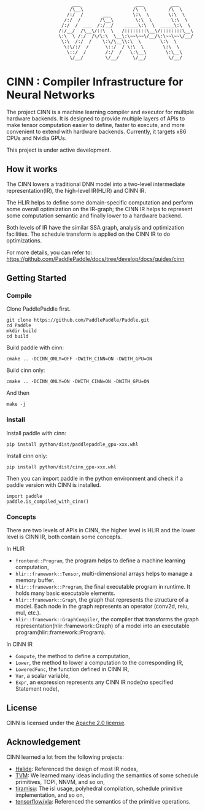 ```
                        ___                    ___          ___
                       /\__\                  /\  \        /\  \
                      /:/  /       ___        \:\  \       \:\  \
                     /:/  /       /\__\        \:\  \       \:\  \
                    /:/  /  ___  /:/__/    _____\:\  \  _____\:\  \
                   /:/__/  /\__\/::\  \   /::::::::\__\/::::::::\__\
                   \:\  \ /:/  /\/\:\  \__\:\~~\~~\/__/\:\~~\~~\/__/
                    \:\  /:/  /    \:\/\__\\:\  \       \:\  \
                     \:\/:/  /      \::/  / \:\  \       \:\  \
                      \::/  /       /:/  /   \:\__\       \:\__\
                       \/__/        \/__/     \/__/        \/__/

```


# CINN : Compiler Infrastructure for Neural Networks

The project CINN is a machine learning compiler and executor for multiple hardware backends.
It is designed to provide multiple layers of APIs to make tensor computation easier to define,  faster to execute, and more convenient to extend with hardware backends.
Currently, it targets x86 CPUs and Nvidia GPUs.

This project is under active development.

## How it works

The CINN lowers a traditional DNN model into a two-level intermediate representation(IR), the high-level IR(HLIR) and CINN IR.

The HLIR helps to define some domain-specific computation and perform some overall optimization on the IR-graph;
the CINN IR helps to represent some computation semantic and finally lower to a hardware backend.

Both levels of IR have the similar SSA graph, analysis and optimization facilities.
The schedule transform is applied on the CINN IR to do optimizations.

For more details, you can refer to:
https://github.com/PaddlePaddle/docs/tree/develop/docs/guides/cinn

##  Getting Started

### Compile

Clone PaddlePaddle first.

```
git clone https://github.com/PaddlePaddle/Paddle.git
cd Paddle
mkdir build
cd build
```

Build paddle with cinn:

```
cmake .. -DCINN_ONLY=OFF -DWITH_CINN=ON -DWITH_GPU=ON
```

Build cinn only:

```
cmake .. -DCINN_ONLY=ON -DWITH_CINN=ON -DWITH_GPU=ON
```

And then

```
make -j
```

### Install

Install paddle with cinn:

```
pip install python/dist/paddlepaddle_gpu-xxx.whl
```

Install cinn only:

```
pip install python/dist/cinn_gpu-xxx.whl
```

Then you can import paddle in the python environment and check if a paddle version with CINN is installed.

```
import paddle
paddle.is_compiled_with_cinn()
```

### Concepts

There are two levels of APIs in CINN, the higher level is HLIR and the lower level is CINN IR, both contain some concepts.

In HLIR

- `frontend::Program`, the program helps to define a machine learning computation,
- `hlir::framework::Tensor`, multi-dimensional arrays helps to manage a memory buffer.
- `hlir::framework::Program`, the final executable program in runtime. It holds many basic executable elements.
- `hlir::framework::Graph`, the graph that represents the structure of a model. Each node in the graph represents an operator (conv2d, relu, mul, etc.).
- `hlir::framework::GraphCompiler`, the compiler that transforms the graph representation(hlir::framework::Graph) of a model into an executable program(hlir::framework::Program).

In CINN IR

- `Compute`, the method to define a computation,
- `Lower`, the method to lower a computation to the corresponding IR,
- `LoweredFunc`, the function defined in CINN IR,
- `Var`, a scalar variable,
- `Expr`, an expression represents any CINN IR node(no specified Statement node),

## License

CINN is licensed under the [Apache 2.0 license](LICENSE).

## Acknowledgement

CINN learned a lot from the following projects:

- [Halide](https://github.com/halide/Halide): Referenced the design of most IR nodes,
- [TVM](https://github.com/apache/tvm): We learned many ideas including the semantics of some schedule primitives, TOPI, NNVM, and so on,
- [tiramisu](https://github.com/Tiramisu-Compiler): The isl usage, polyhedral compilation, schedule primitive implementation, and so on,
- [tensorflow/xla](https://github.com/tensorflow/tensorflow/tree/master/tensorflow/compiler/xla): Referenced the semantics of the primitive operations.
